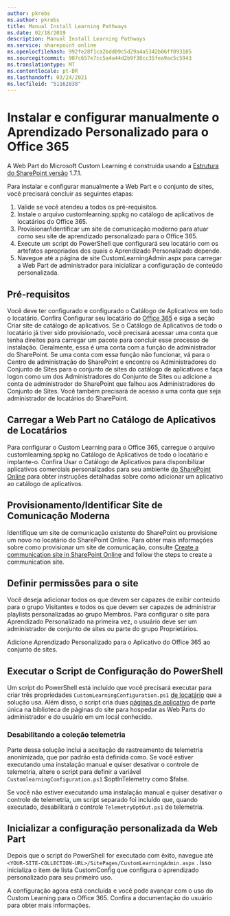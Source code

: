 ```yaml
---
author: pkrebs
ms.author: pkrebs
title: Manual Install Learning Pathways
ms.date: 02/18/2019
description: Manual Install Learning Pathways
ms.service: sharepoint online
ms.openlocfilehash: 992fe28f1ca2bdd09c5d29a4a5342b06ff093105
ms.sourcegitcommit: 907c657e7cc5a4a44d2b9f38cc35fea9ac5c5943
ms.translationtype: MT
ms.contentlocale: pt-BR
ms.lasthandoff: 03/24/2021
ms.locfileid: "51162838"
---
```

# <a name="manually-installing-and-configuring-custom-learning-for-office-365"></a>Instalar e configurar manualmente o Aprendizado Personalizado para o Office 365

A Web Part do Microsoft Custom Learning é construída usando a [Estrutura do SharePoint versão](/sharepoint/dev/spfx/sharepoint-framework-overview) 1.7.1.

Para instalar e configurar manualmente a Web Part e o conjunto de sites, você precisará concluir as seguintes etapas:

1. Valide se você atendeu a todos os pré-requisitos.
1. Instale o arquivo customlearning.sppkg no catálogo de aplicativos de locatários do Office 365.
1. Provisionar/identificar um site de comunicação moderno para atuar como seu site de aprendizado personalizado para o Office 365.
1. Execute um script do PowerShell que configurará seu locatário com os artefatos apropriados dos quais o Aprendizado Personalizado depende.
1. Navegue até a página de site CustomLearningAdmin.aspx para carregar a Web Part de administrador para inicializar a configuração de conteúdo personalizada.

## <a name="prerequisites"></a>Pré-requisitos

Você deve ter configurado e configurado o Catálogo de Aplicativos em todo o locatário. Confira Configurar seu locatário do [Office 365](/sharepoint/dev/spfx/set-up-your-developer-tenant#create-app-catalog-site) e siga a seção Criar site de catálogo de aplicativos. Se o Catálogo de Aplicativos de todo o locatário já tiver sido provisionado, você precisará acessar uma conta que tenha direitos para carregar um pacote para concluir esse processo de instalação. Geralmente, essa é uma conta com a função de administrador do SharePoint. Se uma conta com essa função não funcionar, vá para o Centro de administração do SharePoint e encontre os Administradores do Conjunto de Sites para o conjunto de sites do catálogo de aplicativos e faça logon como um dos Administradores do Conjunto de Sites ou adicione a conta de administrador do SharePoint que falhou aos Administradores do Conjunto de Sites. Você também precisará de acesso a uma conta que seja administrador de locatários do SharePoint.

## <a name="upload-the-web-part-to-the-tenant-app-catalog"></a>Carregar a Web Part no Catálogo de Aplicativos de Locatários

Para configurar o Custom Learning para o Office 365, carregue o arquivo customlearning.sppkg no Catálogo de Aplicativos de todo o locatário e implante-o. Confira Usar o Catálogo de Aplicativos para disponibilizar aplicativos comerciais personalizados para seu ambiente [do SharePoint Online](/sharepoint/use-app-catalog) para obter instruções detalhadas sobre como adicionar um aplicativo ao catálogo de aplicativos.

## <a name="provisionidentify-modern-communication-site"></a>Provisionamento/Identificar Site de Comunicação Moderna

Identifique um site de comunicação existente do SharePoint ou provisione um novo no locatário do SharePoint Online. Para obter mais informações sobre como provisionar um site de comunicação, consulte [Create a communication site in SharePoint Online](https://support.office.com/article/create-a-communication-site-in-sharepoint-online-7fb44b20-a72f-4d2c-9173-fc8f59ba50eb) and follow the steps to create a communication site.

## <a name="set-permissions-for-the-site"></a>Definir permissões para o site

Você deseja adicionar todos os que devem ser capazes de exibir conteúdo para o grupo Visitantes e todos os que devem ser capazes de administrar playlists personalizadas ao grupo Membros. Para configurar o site para Aprendizado Personalizado na primeira vez, o usuário deve ser um administrador de conjunto de sites ou parte do grupo Proprietários.

Adicione Aprendizado Personalizado para o Aplicativo do Office 365 ao conjunto de sites.

## <a name="execute-powershell-configuration-script"></a>Executar o Script de Configuração do PowerShell

Um script do PowerShell está incluído que você precisará executar para criar três propriedades `CustomLearningConfiguration.ps1` [de locatário](/sharepoint/dev/spfx/tenant-properties) que a solução usa. Além disso, o script cria duas [páginas de aplicativo](/sharepoint/dev/spfx/web-parts/single-part-app-pages) de parte única na biblioteca de páginas do site para hospedar as Web Parts do administrador e do usuário em um local conhecido.

### <a name="disabling-telemetry-collection"></a>Desabilitando a coleção telemetria

Parte dessa solução inclui a aceitação de rastreamento de telemetria anonimizada, que por padrão está definida como. Se você estiver executando uma instalação manual e quiser desativar o controle de telemetria, altere o script para definir a variável `CustomlearningConfiguration.ps1` $optInTelemetry como $false.

Se você não estiver executando uma instalação manual e quiser desativar o controle de telemetria, um script separado foi incluído que, quando executado, desabilitará o controle `TelemetryOptOut.ps1` de telemetria.

## <a name="initialize-web-part-custom-configuration"></a>Inicializar a configuração personalizada da Web Part

Depois que o script do PowerShell for executado com êxito, navegue até `<YOUR-SITE-COLLECTION-URL>/SitePages/CustomLearningAdmin.aspx` . Isso inicializa o item de lista CustomConfig que configura o aprendizado personalizado para seu primeiro uso.

A configuração agora está concluída e você pode avançar com o uso do Custom Learning para o Office 365. Confira a documentação do usuário para obter mais informações.